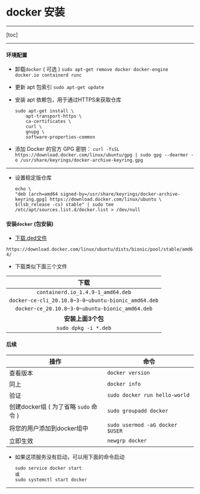 # docker 安装

---

[toc]

---

#### 环境配置

- 卸载`docker` ( 可选 )
    `sudo apt-get remove docker docker-engine docker.io containerd runc`
    </br>

- 更新 apt 包索引
    `sudo apt-get update`
    </br>

- 安装 apt 依赖包，用于通过HTTPS来获取仓库

    ```shell
    sudo apt-get install \
        apt-transport-https \
        ca-certificates \
        curl \
        gnupg \
        software-properties-common
    ```

- 添加 Docker 的官方 GPG 密钥：
    `curl -fsSL https://download.docker.com/linux/ubuntu/gpg | sudo gpg --dearmor -o /usr/share/keyrings/docker-archive-keyring.gpg`
    </br>

---

- 设置稳定版仓库

    ```shell
    echo \
    "deb [arch=amd64 signed-by=/usr/share/keyrings/docker-archive-keyring.gpg] https://download.docker.com/linux/ubuntu \
    $(lsb_release -cs) stable" | sudo tee /etc/apt/sources.list.d/docker.list > /dev/null
    ```

#### 安装`docker` (包安装)

- [下载.ded文件](https://download.docker.com/linux/ubuntu/dists/)

`https://download.docker.com/linux/ubuntu/dists/bionic/pool/stable/amd64/`

- 下载类似下面三个文件

|                        下载                         |
| :-------------------------------------------------: |
|          `containerd.io_1.4.9-1_amd64.deb`          |
| `docker-ce-cli_20.10.8~3-0~ubuntu-bionic_amd64.deb` |
|   `docker-ce_20.10.8~3-0~ubuntu-bionic_amd64.deb`   |
|                  **安装上面3个包**                  |
|                `sudo dpkg -i *.deb`                 |

#### 后续

| 操作                                  | 命令                            |
| ------------------------------------- | ------------------------------- |
| 查看版本                              | `docker version`                |
| 同上                                  | `docker info`                   |
| 验证                                  | `sudo docker run hello-world`   |
| 创建docker组 ( 为了省略 `sudo` 命令 ) | `sudo groupadd docker`          |
| 将您的用户添加到docker组中            | `sudo usermod -aG docker $USER` |
| 立即生效                              | `newgrp docker`                 |

- 如果这项服务没有启动，可以用下面的命令启动

    ```shell
    sudo service docker start
    或
    sudo systemctl start docker
    ```

---
